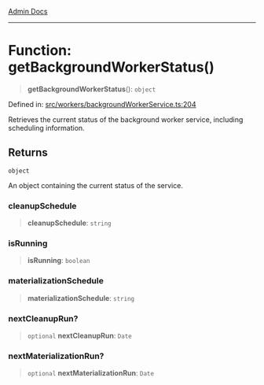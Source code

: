 [Admin Docs](/)

***

# Function: getBackgroundWorkerStatus()

> **getBackgroundWorkerStatus**(): `object`

Defined in: [src/workers/backgroundWorkerService.ts:204](https://github.com/gautam-divyanshu/talawa-api/blob/1d38acecd3e456f869683fb8dca035a5e42010d5/src/workers/backgroundWorkerService.ts#L204)

Retrieves the current status of the background worker service, including scheduling information.

## Returns

`object`

An object containing the current status of the service.

### cleanupSchedule

> **cleanupSchedule**: `string`

### isRunning

> **isRunning**: `boolean`

### materializationSchedule

> **materializationSchedule**: `string`

### nextCleanupRun?

> `optional` **nextCleanupRun**: `Date`

### nextMaterializationRun?

> `optional` **nextMaterializationRun**: `Date`
